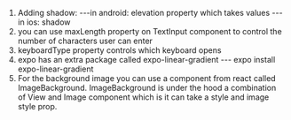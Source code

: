 1. Adding shadow:
   ---in android: elevation property which takes values
   ---in ios: shadow
2. you can use maxLength property on TextInput component to control the number of characters user can enter
3. keyboardType property controls which keyboard opens
4. expo has an extra package called expo-linear-gradient
   --- expo install expo-linear-gradient
5. For the background image you can use a component from react called ImageBackground. ImageBackground is under the hood a combination of View and Image component which is it can take a style and image style prop.
